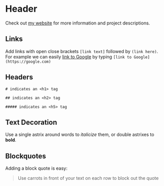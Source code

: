 # Header

Check out [my website]() for more information and project descriptions.

## Links
Add links with open close brackets `[link text]` followed by `(link here)`. For example we can easily [link to Google](https://google.com) by typing `[link to Google](https://google.com)`

## Headers
`# indicates an <h1> tag`

`## indicates an <h2> tag`

`##### indicates an <h5> tag`

## Text Decoration
Use a single astrix around words to *italicize* them, or double astrixes to **bold**.

## Blockquotes
Adding a block quote is easy:

> Use carrots in front of your text
> on each row to block out the quote